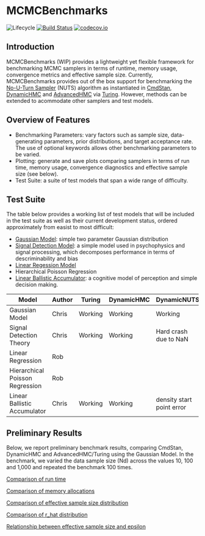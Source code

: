 # MCMCBenchmarks

![Lifecycle](https://img.shields.io/badge/lifecycle-experimental-orange.svg)<!--
![Lifecycle](https://img.shields.io/badge/lifecycle-maturing-blue.svg)
![Lifecycle](https://img.shields.io/badge/lifecycle-stable-green.svg)
![Lifecycle](https://img.shields.io/badge/lifecycle-retired-orange.svg)
![Lifecycle](https://img.shields.io/badge/lifecycle-archived-red.svg)
![Lifecycle](https://img.shields.io/badge/lifecycle-dormant-blue.svg) -->
[![Build Status](https://travis-ci.com/StatisticalRethinkingJulia/MCMCBenchmarks.jl.svg?branch=master)](https://travis-ci.com/StatisticalRethinkingJulia/MCMCBenchmarks.jl)
[![codecov.io](http://codecov.io/github/StatisticalRethinkingJulia/MCMCBenchmarks.jl/coverage.svg?branch=master)](http://codecov.io/github/StatisticalRethinkingJulia/MCMCBenchmarks.jl?branch=master)


## Introduction

MCMCBenchmarks (WIP) provides a lightweight yet flexible framework for benchmarking MCMC samplers in terms of runtime, memory usage, convergence metrics and effective sample size. Currently, MCMCBenchmarks provides out of the box support for benchmarking the [No-U-Turn Sampler](http://jmlr.org/papers/volume15/hoffman14a/hoffman14a.pdf) (NUTS) algorithm as instantiated in [CmdStan](https://github.com/StanJulia/CmdStan.jl), [DynamicHMC](https://github.com/tpapp/DynamicHMC.jl) and [AdvancedHMC](https://github.com/TuringLang/AdvancedHMC.jl) via [Turing](https://github.com/TuringLang/Turing.jl). However, methods can be extended to acommodate other samplers and test models.

## Overview of Features
- Benchmarking Parameters: vary factors such as sample size, data-generating parameters, prior distributions, and target acceptance rate. The use of optional keywords allows other benchmarking parameters to be varied. 
- Plotting: generate and save plots comparing samplers in terms of run time, memory usage, convergence diagnostics and effective sample size (see below).
- Test Suite: a suite of test models that span a wide range of difficulty. 

## Test Suite 
The table below provides a working list of test models that will be included in the test suite as well as their current development status, ordered approximately from easist to most difficult:  

- [Gaussian Model](https://en.wikipedia.org/wiki/Normal_distribution): simple two parameter Gaussian distribution
- [Signal Detection Model](https://en.wikipedia.org/wiki/Detection_theory): a simple model used in psychophysics and signal processing, which decomposes performance in terms of descriminability and bias
- [Linear Regession Model](https://en.wikipedia.org/wiki/Linear_regression)
- Hierarchical Poisson Regression
- [Linear Ballistic Accumulator](https://s3.amazonaws.com/academia.edu.documents/38243618/The_simplest_complete_model_of_choice_response_time-_Linear_Ballistic_Accumulation.pdf?AWSAccessKeyId=AKIAIWOWYYGZ2Y53UL3A&Expires=1558170639&Signature=DucSUdy%2FFW1jFCZcsN%2FvZbAqsrk%3D&response-content-disposition=inline%3B%20filename%3DThe_simplest_complete_model_of_choice_re.pdf): a cognitive model of perception and simple decision making. 

| Model                           | Author | Turing  | DynamicHMC       | DynamicNUTS               | CmdStan |
|---------------------------------|--------|---------|------------------|---------------------------|---------|
| Gaussian Model                  | Chris  | Working | Working          | Working                   | Working |
| Signal Detection Theory         | Chris  | Working | Working          | Hard crash due  to NaN    | Working |
| Linear Regression               | Rob    |         |                  |                           |         |
| Hierarchical Poisson Regression | Rob    |         |                  |                           |         |
| Linear Ballistic Accumulator    | Chris  | Working | Working          | density start point error | Working |

## Preliminary Results

Below, we report preliminary benchmark results, comparing CmdStan, DynamicHMC and AdvancedHMC/Turing using the Gaussian Model. In the benchmark, we varied the data sample size (Nd) across the values 10, 100 and 1,000 and repeated the benchmark 100 times.  

[Comparison of run time](https://github.com/StatisticalRethinkingJulia/MCMCBenchmarks.jl/blob/master/Examples/Gaussian/results/summary_time.pdf)

[Comparison of memory allocations](https://github.com/StatisticalRethinkingJulia/MCMCBenchmarks.jl/blob/master/Examples/Gaussian/results/summary_allocations.pdf)

[Comparison of effective sample size distribution](https://github.com/StatisticalRethinkingJulia/MCMCBenchmarks.jl/blob/master/Examples/Gaussian/results/density_mu_ess.pdf)

[Comparison of r_hat distribution](https://github.com/StatisticalRethinkingJulia/MCMCBenchmarks.jl/blob/master/Examples/Gaussian/results/density_mu_r_hat.pdf)

[Relationship between effective sample size and epsilon](https://github.com/StatisticalRethinkingJulia/MCMCBenchmarks.jl/blob/master/Examples/Gaussian/results/scatter_epsilon_mu_ess.pdf)
